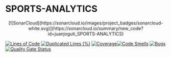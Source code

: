 # SPORTS-ANALYTICS

<div align="center">
  [![SonarCloud](https://sonarcloud.io/images/project_badges/sonarcloud-white.svg)](https://sonarcloud.io/summary/new_code?id=juanjoguti_SPORTS-ANALYTICS)
</div>

[![Lines of Code](https://sonarcloud.io/api/project_badges/measure?project=juanjoguti_SPORTS-ANALYTICS&metric=ncloc)](https://sonarcloud.io/summary/new_code?id=juanjoguti_SPORTS-ANALYTICS) [![Duplicated Lines (%)](https://sonarcloud.io/api/project_badges/measure?project=juanjoguti_SPORTS-ANALYTICS&metric=duplicated_lines_density)](https://sonarcloud.io/summary/new_code?id=juanjoguti_SPORTS-ANALYTICS) [![Coverage](https://sonarcloud.io/api/project_badges/measure?project=juanjoguti_SPORTS-ANALYTICS&metric=coverage)](https://sonarcloud.io/summary/new_code?id=juanjoguti_SPORTS-ANALYTICS)[![Code Smells](https://sonarcloud.io/api/project_badges/measure?project=juanjoguti_SPORTS-ANALYTICS&metric=code_smells)](https://sonarcloud.io/summary/new_code?id=juanjoguti_SPORTS-ANALYTICS) [![Bugs](https://sonarcloud.io/api/project_badges/measure?project=juanjoguti_SPORTS-ANALYTICS&metric=bugs)](https://sonarcloud.io/summary/new_code?id=juanjoguti_SPORTS-ANALYTICS) [![Quality Gate Status](https://sonarcloud.io/api/project_badges/measure?project=juanjoguti_SPORTS-ANALYTICS&metric=alert_status)](https://sonarcloud.io/summary/new_code?id=juanjoguti_SPORTS-ANALYTICS)
